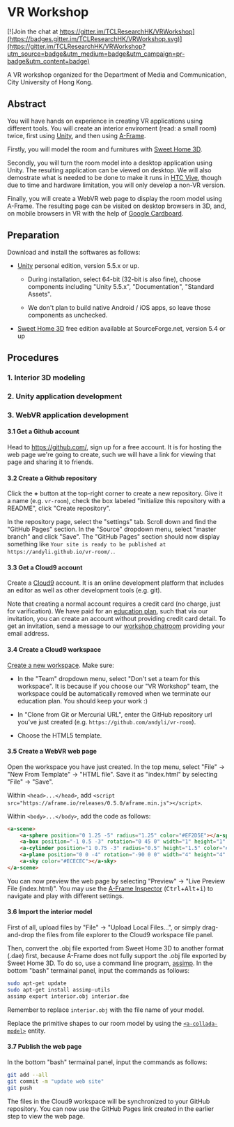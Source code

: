 # VR Workshop

[![Join the chat at https://gitter.im/TCLResearchHK/VRWorkshop](https://badges.gitter.im/TCLResearchHK/VRWorkshop.svg)](https://gitter.im/TCLResearchHK/VRWorkshop?utm_source=badge&utm_medium=badge&utm_campaign=pr-badge&utm_content=badge)

A VR workshop organized for the Department of Media and Communication, City University of Hong Kong.

## Abstract

You will have hands on experience in creating VR applications using different tools. You will create an interior enviroment (read: a small room) twice, first using [Unity](https://unity3d.com/), and then using [A-Frame](https://aframe.io/).

Firstly, you will model the room and furnitures with [Sweet Home 3D](http://www.sweethome3d.com/).

Secondly, you will turn the room model into a desktop application using Unity. The resulting application can be viewed on desktop. We will also demostrate what is needed to be done to make it runs in [HTC Vive](https://www.vive.com/), though due to time and hardware limitation, you will only develop a non-VR version.

Finally, you will create a WebVR web page to display the room model using A-Frame. The resulting page can be visited on desktop browsers in 3D, and, on mobile browsers in VR with the help of [Google Cardboard](https://vr.google.com/cardboard/).

## Preparation

Download and install the softwares as follows:

 * [Unity](https://store.unity.com/download?ref=personal)
   personal edition, version 5.5.x or up.

    * During installation, select 64-bit (32-bit is also fine), choose components including "Unity 5.5.x", "Documentation", "Standard Assets".

    * We don't plan to build native Android / iOS apps, so leave those components as unchecked.
 
 * [Sweet Home 3D](http://www.sweethome3d.com/download.jsp)
   free edition available at SourceForge.net, version 5.4 or up

## Procedures

### 1. Interior 3D modeling

### 2. Unity application development

### 3. WebVR application development

#### 3.1 Get a Github account

Head to https://github.com/, sign up for a free account. It is for hosting the web page we're going to create, such we will have a link for viewing that page and sharing it to friends.

#### 3.2 Create a Github repository

Click the **+** button at the top-right corner to create a new repository. Give it a name (e.g. `vr-room`), check the box labeled "Initialize this repository with a README", click "Create repository".

In the repository page, select the "settings" tab. Scroll down and find the "GitHub Pages" section. In the "Source" dropdown menu, select "master branch" and click "Save". The "GitHub Pages" section should now display something like `Your site is ready to be published at https://andyli.github.io/vr-room/.`.

#### 3.3 Get a Cloud9 account

Create a [Cloud9](https://c9.io/) account. It is an online development platform that includes an editor as well as other development tools (e.g. git).

Note that creating a normal account requires a credit card (no charge, just for varification). We have paid for an [education plan](https://c9.io/pricing), such that via our invitation, you can create an account without providing credit card detail. To get an invitation, send a message to our [workshop chatroom](https://gitter.im/TCLResearchHK/VRWorkshop) providing your email address.

#### 3.4 Create a Cloud9 workspace

[Create a new workspace](https://c9.io/new). Make sure:

 * In the "Team" dropdown menu, select "Don't set a team for this workspace". It is because if you choose our "VR Workshop" team, the workspace could be automatically removed when we terminate our education plan. You should keep your work :)

 * In "Clone from Git or Mercurial URL", enter the GitHub repository url you've just created (e.g. `https://github.com/andyli/vr-room`).
 
 * Choose the HTML5 template.

#### 3.5 Create a WebVR web page

Open the workspace you have just created. In the top menu, select "File" -> "New From Template" -> "HTML file". Save it as "index.html" by selecting "File" -> "Save".

Within `<head>...</head>`, add `<script src="https://aframe.io/releases/0.5.0/aframe.min.js"></script>`.

Within `<body>...</body>`, add the code as follows:
```html
<a-scene>
    <a-sphere position="0 1.25 -5" radius="1.25" color="#EF2D5E"></a-sphere>
    <a-box position="-1 0.5 -3" rotation="0 45 0" width="1" height="1" depth="1" color="#4CC3D9"></a-box>
    <a-cylinder position="1 0.75 -3" radius="0.5" height="1.5" color="#FFC65D"></a-cylinder>
    <a-plane position="0 0 -4" rotation="-90 0 0" width="4" height="4" color="#7BC8A4"></a-plane>
    <a-sky color="#ECECEC"></a-sky>
</a-scene>
```

You can now preview the web page by selecting "Preview" -> "Live Preview File (index.html)". You may use the [A-Frame Inspector](https://aframe.io/docs/0.5.0/guides/using-the-aframe-inspector.html) (<kbd>Ctrl</kbd>+<kbd>Alt</kbd>+<kbd>i</kbd>) to navigate and play with different settings.

#### 3.6 Import the interior model

First of all, upload files by "File" -> "Upload Local Files...", or simply drag-and-drop the files from file explorer to the Cloud9 workspace file panel.

Then, convert the .obj file exported from Sweet Home 3D to another format (.dae) first, because A-Frame does not fully support the .obj file exported by Sweet Home 3D. To do so, use a command line program, [assimp](http://www.assimp.org/). In the bottom "bash" termainal panel, input the commands as follows:
``` bash
sudo apt-get update
sudo apt-get install assimp-utils
assimp export interior.obj interior.dae
```
Remember to replace `interior.obj` with the file name of your model.

Replace the primitive shapes to our room model by using the [`<a-collada-model>`](https://aframe.io/docs/0.5.0/primitives/a-collada-model.html) entity.

#### 3.7 Publish the web page

In the bottom "bash" termainal panel, input the commands as follows:
``` bash
git add --all
git commit -m "update web site"
git push
```

The files in the Cloud9 workspace will be synchronized to your GitHub repository. You can now use the GitHub Pages link created in the earlier step to view the web page.
